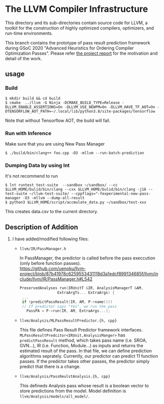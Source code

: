 # The LLVM Compiler Infrastructure
This directory and its sub-directories contain source code for LLVM, a toolkit for the construction of highly optimized compilers, optimizers, and run-time environments.

This branch contains the prototype of pass result prediction framework during GSoC 2020 "Advanced Heuristics for Ordering Compiler Optimization Passes". 
Please refer [the project report](https://docs.google.com/document/d/1pbUPRSjYL5QHLEkwNTjnvdYvgiKaYO_LpyNaTKhTWEA/edit#heading=h.uj16i1ekvivz) for the motivation and detail of the work. 

## usage
### Build
```
$ mkdir build && cd build
$ cmake  ../llvm -G Ninja -DCMAKE_BUILD_TYPE=Release -DLLVM_ENABLE_ASSERTIONS=On -DLLVM_USE_NEWPM=On -DLLVM_HAVE_TF_AOT=On -DTENSORFLOW_AOT_PATH=~/.local/lib/python3.8/site-packages/tensorflow 
```
Note that without Tensorflow AOT, the build will fail. 

### Run with Inference 
Make sure that you are using New Pass Manager
```
$ ./build/bin/clang++ foo.cpp -O3 -mllvm --run-batch-prediction 

```

### Dumping Data by using lnt
It's not recommend to run
```
$ lnt runtest test-suite  --sandbox ~/sandbox/ --cc $LLVM_HOME/bulid/bin/clang --cxx $LLVM_HOME/bulid/bin/clang -j16 --test-suite ~/llvm-test-suite/ --cppflags="-fexperimental-new-pass-manager -O3 -mllvm --dump-all-result
$ python3 $LLVM_HOME/script/accmulate_data.py ~/sandbox/test-xxx
```
This creates data.csv to the current directory. 

## Description of Addition
1. I have added/modified following files:
    * `llvm/IR/PassManager.h`
     
       In PassManager, the predictor is called before the pass execcution (only before function passes).  
       https://github.com/uenoku/llvm-project/blob/87b41978c6259553431118d3a1edcf899134685f/llvm/include/llvm/IR/PassManager.h#L542
       ```c++
       PreservedAnalyses run(IRUnitT &IR, AnalysisManagerT &AM,
                        ExtraArgTs... ExtraArgs) {
        ...
        if (predictPassResult(IR, AM, P->name())) 
        // If predictor says "Yes", we run the pass
          PassPA = P->run(IR, AM, ExtraArgs...);

       ```
    * `llvm/Analysis/MLPassResultPredictor.{h, cpp}`
    
       This file defines Pass Result Predictor framework interfaces. `MLPassResultPredcitor<IRUnit,AnalysisManger>` has `predictPassResult` method, which takes pass name (i.e. SROA, GVN...), IR (i.e. Function, Module...) as inputs and returns the estimated result of the pass. In that file, we can define prediction algorithms seprately. Currently, our predictor can predict 11 function passes. If the predictor takes other passes, the predictor simply predict that there is a change.  
    * `llvm/Analysis/PassReulstAnalysis.{h, cpp}`
    
       This defineds Analysis pass whose result is a boolean vector to store predictions from the model. Model definition is `llvm/Analysis/models/all_model/`.
    
